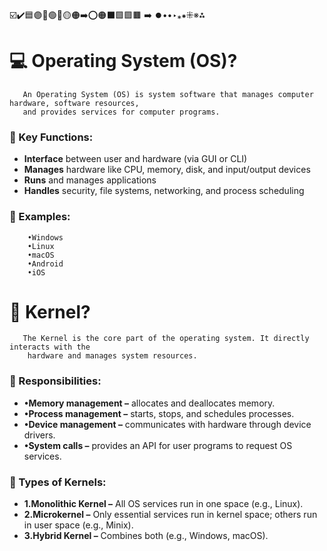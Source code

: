 ☑️✔️🟦🟣🔵🟢🔴🟡🟠➡️⭕🟠⬛🟩🟪🟫 ➡️ ⏺️••‣⁎⁕⁜※⁂

# 💻 Operating System (OS)?

       An Operating System (OS) is system software that manages computer hardware, software resources,
       and provides services for computer programs.

### 🔑 Key Functions:

- **Interface** between user and hardware (via GUI or CLI)
- **Manages** hardware like CPU, memory, disk, and input/output devices
- **Runs** and manages applications
- **Handles** security, file systems, networking, and process scheduling

### 📱 Examples:

        •Windows
        •Linux
        •macOS
        •Android
        •iOS

# 🧠 Kernel?

       The Kernel is the core part of the operating system. It directly interacts with the
        hardware and manages system resources.

### 🔧 Responsibilities:

- **•Memory management –** allocates and deallocates memory.
- **•Process management –** starts, stops, and schedules processes.
- **•Device management –** communicates with hardware through device drivers.
- **•System calls –** provides an API for user programs to request OS services.

### 🧬 Types of Kernels:

- **1.Monolithic Kernel –** All OS services run in one space (e.g., Linux).
- **2.Microkernel –** Only essential services run in kernel space; others run in user space (e.g., Minix).
- **3.Hybrid Kernel –** Combines both (e.g., Windows, macOS).

